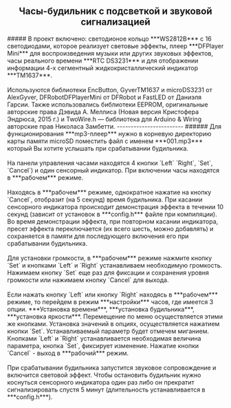 <H2 align='center'>Часы-будильник с подсветкой и звуковой сигнализацией</H2>
##### В проект включено: светодионое кольцо ***WS2812B*** с 16 светодиодами, которое реализует световые эффекты, плеер ***DFPlayer Mini*** для воспроизведения музыки или других звуковых эффектов, часы реального времени ***RTC DS3231*** и для отображении информации 4-х сегментный жидкокристаллический индикатор ***TM1637***. <br><br>Используются библиотеки EncButton, GyverTM1637 и microDS3231 от AlexGyver, DFRobotDFPlayerMini от DFRobot и FastLED от Даниэля Гарсии. Также использовались библиотеки EEPROM, оригинальные авторские права Дэвида А. Меллиса (Новая версия Кристофера Эндрюса, 2015 г.) и TwoWire.h — библиотека для Arduino & Wiring авторские прав Николаса Замбетти.
------------------------
###### Для функционирования ***mp3-плеер*** нужно в корневую директорию карты памяти microSD поместить файл с именем ***001.mp3*** который Вы хотите услышать при срабатывании будильника. <br><br>На панели управления часами находятся 4 кнопки `Left` `Right`, `Set`, `Cancel`) и один сенсорный индикатор. При включении часы находятся в ***рабочем*** режиме. <br><br>Находясь в ***рабочем*** режиме, однократное нажатие на кнопку `Cancel`, отобразит (на 5 секунд) время будильника. При касании сенсорного индикатора происходит демонстрация эффекта в течении 10 секунд (зависит от установок в ***config.h*** файле при компиляции). Во время демонстрации эффекта, при повторном касании индикатора, пресет эффекта переключается (их всего шесть, можно добавлять) и сохраняется в памяти для последующего включения его при срабатывании будильника. <br><br>Для установки громкости, в ***рабочем*** режиме нажмите кнопку `Set` и кнопками `Left` и `Right` устанавливаем необходимую громкость. Нажимаем кнопку `Set` еще раз для фиксации и сохранения уровня громкости или нажимаем кнопку `Cancel` для выхода. <br><br>Если нажать кнопку `Left` или кнопку `Right` находясь в ***рабочем*** режиме, то перейдем в режим ***настройки*** часов, где имеется 3 опции. ***Установка времени***, ***установка будильника***, ***установка яркости***. Перемещение по меню осуществляется этими же кнопками. Установка значений в опциях, осуществляется нажатием кнопки `Set`. Устанавливаемый параметр будет отмечем миганием. Кнопками `Left` и `Right` устанавливается необходимая величина параметра, кнопка `Set`, фиксирует изменение. Нажатие кнопки `Cancel` - выход в ***рабочий*** режим. <br><br>При срабатывании будильника запустится звуковое сопровождение и включится световой эффект. Чтобы остановить будильник нужно коснуться сенсорного индикатора один раз либо он прекратит сигнализировать спустя 5 минут (длительность устанавливается в ***config.h***).
